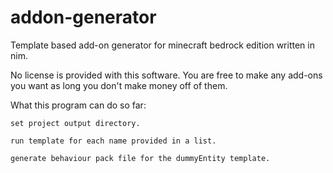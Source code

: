 # addon-generator
Template based add-on generator for minecraft bedrock edition written in nim.

No license is provided with this software. You are free to make any add-ons you want as long you don't make money off of them.

What this program can do so far:

    set project output directory.

	run template for each name provided in a list.

	generate behaviour pack file for the dummyEntity template. 
